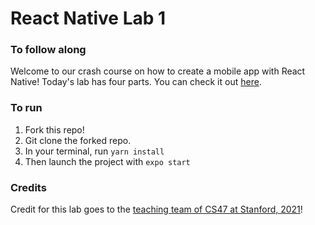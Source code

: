# React Native Lab 1

### To follow along
Welcome to our crash course on how to create a mobile app with React Native! Today's lab has four parts. You can check it out [here](https://github.com/Snap-Engineering-Academy-2022/react_native_lab1_instructions). 

### To run 
1. Fork this repo! 
2. Git clone the forked repo. 
3. In your terminal, run `yarn install`
4. Then launch the project with `expo start` 

### Credits
Credit for this lab goes to the [teaching team of CS47 at Stanford, 2021](https://docs.google.com/presentation/d/1I8-SL_rWhyWzau3azI54fmRsq66Qe-QY0EsgRrfbf5g/edit#slide=id.gae5ac78f08_10_0)!
